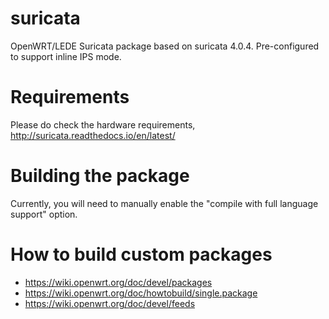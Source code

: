 # suricata
OpenWRT/LEDE Suricata package based on suricata 4.0.4. Pre-configured to support inline IPS mode. 

# Requirements
Please do check the hardware requirements, http://suricata.readthedocs.io/en/latest/ 

# Building the package
Currently, you will need to manually enable the "compile with full language support" option.

# How to build custom packages
- https://wiki.openwrt.org/doc/devel/packages
- https://wiki.openwrt.org/doc/howtobuild/single.package
- https://wiki.openwrt.org/doc/devel/feeds


